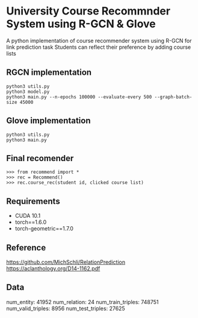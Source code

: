 # University Course Recommnder System using R-GCN & Glove

A python implementation of course recommender system using R-GCN for link prediction task
Students can reflect their preference by adding course lists


## RGCN implementation
```
python3 utils.py
python3 model.py
python3 main.py --n-epochs 100000 --evaluate-every 500 --graph-batch-size 45000
```

## Glove implementation
```
python3 utils.py
python3 main.py
```

## Final recomender
```
>>> from recommend import *
>>> rec = Recommend()
>>> rec.course_rec(student id, clicked course list)
```


## Requirements
* CUDA 10.1
* torch==1.6.0
* torch-geometric==1.7.0

## Reference
https://github.com/MichSchli/RelationPrediction
https://aclanthology.org/D14-1162.pdf

## Data
num_entity: 41952
num_relation: 24
num_train_triples: 748751
num_valid_triples: 8956
num_test_triples: 27625

